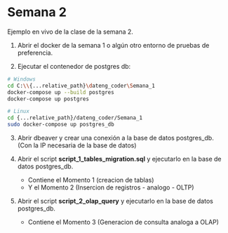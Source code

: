 # Semana 2
Ejemplo en vivo de la clase de la semana 2.

1. Abrir el docker de la semana 1 o algún otro entorno de pruebas de preferencia.

2. Ejecutar el contenedor de postgres db:
```bash
# Windows
cd C:\\{...relative_path}\dateng_coder\Semana_1
docker-compose up --build postgres
docker-compose up postgres

# Linux
cd {...relative_path}/dateng_coder/Semana_1
sudo docker-compose up postgres_db
```

3. Abrir dbeaver y crear una conexión a la base de datos postgres_db. (Con la IP necesaria de la base de datos)

4. Abrir el script **script_1_tables_migration.sql** y ejecutarlo en la base de datos postgres_db.
    * Contiene el Momento 1 (creacion de tablas)
    * Y el Momento 2 (Insercion de registros - analogo - OLTP)

5. Abrir el script **script_2_olap_query** y ejecutarlo en la base de datos postgres_db.
    * Contiene el Momento 3 (Generacion de consulta analoga a OLAP)